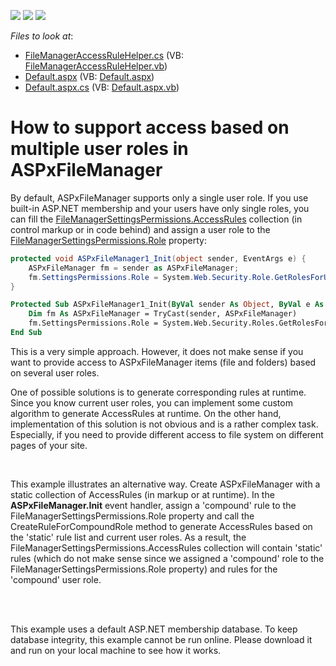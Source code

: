 <!-- default badges list -->
![](https://img.shields.io/endpoint?url=https://codecentral.devexpress.com/api/v1/VersionRange/128543141/12.2.15%2B)
[![](https://img.shields.io/badge/Open_in_DevExpress_Support_Center-FF7200?style=flat-square&logo=DevExpress&logoColor=white)](https://supportcenter.devexpress.com/ticket/details/E4989)
[![](https://img.shields.io/badge/📖_How_to_use_DevExpress_Examples-e9f6fc?style=flat-square)](https://docs.devexpress.com/GeneralInformation/403183)
<!-- default badges end -->
<!-- default file list -->
*Files to look at*:

* [FileManagerAccessRuleHelper.cs](./CS/WebSite/App_Code/FileManagerAccessRuleHelper.cs) (VB: [FileManagerAccessRuleHelper.vb](./VB/WebSite/App_Code/FileManagerAccessRuleHelper.vb))
* [Default.aspx](./CS/WebSite/Default.aspx) (VB: [Default.aspx](./VB/WebSite/Default.aspx))
* [Default.aspx.cs](./CS/WebSite/Default.aspx.cs) (VB: [Default.aspx.vb](./VB/WebSite/Default.aspx.vb))
<!-- default file list end -->
# How to support access based on multiple user roles in ASPxFileManager


<p>By default, ASPxFileManager supports only a single user role. If you use built-in ASP.NET membership and your users have only single roles, you can fill the <a href="http://documentation.devexpress.com/#AspNet/DevExpressWebASPxFileManagerFileManagerSettingsPermissions_AccessRulestopic"><u>FileManagerSettingsPermissions.AccessRules</u></a> collection (in control markup or in code behind) and assign a user role to the <a href="http://documentation.devexpress.com/#AspNet/DevExpressWebASPxFileManagerFileManagerSettingsPermissions_Roletopic"><u>FileManagerSettingsPermissions.Role</u></a>  property:</p>

```cs
protected void ASPxFileManager1_Init(object sender, EventArgs e) {
	ASPxFileManager fm = sender as ASPxFileManager;
	fm.SettingsPermissions.Role = System.Web.Security.Role.GetRolesForUser()[0];
}
```

<p> </p>

```vb
Protected Sub ASPxFileManager1_Init(ByVal sender As Object, ByVal e As EventArgs)
	Dim fm As ASPxFileManager = TryCast(sender, ASPxFileManager)
	fm.SettingsPermissions.Role = System.Web.Security.Roles.GetRolesForUser()[0];
End Sub

```

<p>This is a very simple approach. However, it does not make sense if you want to provide access to ASPxFileManager items (file and folders) based on several user roles.</p><p>One of possible solutions is to generate corresponding rules at runtime. Since you know current user roles, you can implement some custom algorithm to generate AccessRules at runtime. On the other hand, implementation of this solution is not obvious and is a rather complex task. Especially, if you need to provide different access to file system on different pages of your site.</p><br />
<p>This example illustrates an alternative way. Create ASPxFileManager with a static collection of AccessRules (in markup or at runtime). In the <strong>ASPxFileManager.Init</strong> event handler, assign a 'compound' rule to the FileManagerSettingsPermissions.Role property and call the CreateRuleForCompoundRole method to generate AccessRules based on the 'static' rule list and current user roles. As a result, the FileManagerSettingsPermissions.AccessRules collection will contain 'static' rules (which do not make sense since we assigned a 'compound' role to the FileManagerSettingsPermissions.Role property) and rules for the 'compound' user role.</p><br />
<br />
<p>This example uses a default ASP.NET membership database. To keep database integrity, this example cannot be run online. Please download it and run on your local machine to see how it works.</p><p></p><p></p>

<br/>


